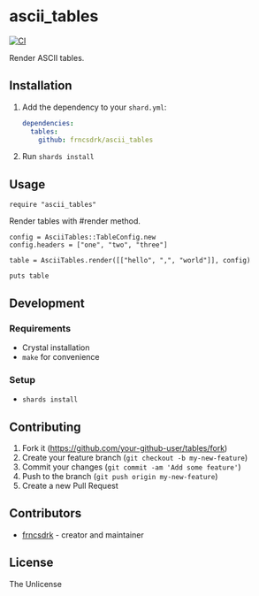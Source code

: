 # ascii_tables

[![CI](https://github.com/frncsdrk/ascii_tables/actions/workflows/ci.yml/badge.svg?branch=main)](https://github.com/frncsdrk/ascii_tables/actions/workflows/ci.yml)

Render ASCII tables.

## Installation

1. Add the dependency to your `shard.yml`:

   ```yaml
   dependencies:
     tables:
       github: frncsdrk/ascii_tables
   ```

2. Run `shards install`

## Usage

```crystal
require "ascii_tables"
```

Render tables with #render method.

```crystal
config = AsciiTables::TableConfig.new
config.headers = ["one", "two", "three"]

table = AsciiTables.render([["hello", ",", "world"]], config)

puts table
```

## Development

### Requirements

- Crystal installation
- `make` for convenience

### Setup

- `shards install`

## Contributing

1. Fork it (<https://github.com/your-github-user/tables/fork>)
2. Create your feature branch (`git checkout -b my-new-feature`)
3. Commit your changes (`git commit -am 'Add some feature'`)
4. Push to the branch (`git push origin my-new-feature`)
5. Create a new Pull Request

## Contributors

- [frncsdrk](https://github.com/frncsdrk) - creator and maintainer

## License

The Unlicense
